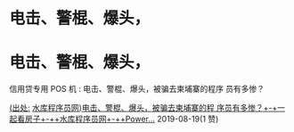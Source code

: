 # 电击、警棍、爆头，

# 电击、警棍、爆头，

信用贷专用 POS 机 : 电击、警棍、爆头，被骗去柬埔寨的程序 员有多惨？

[(](http://www.mkrmb.com/forum.php?mod=viewthread&tid=49&fromuid=1)[出处](http://www.mkrmb.com/forum.php?mod=viewthread&tid=49&fromuid=1)[:](http://www.mkrmb.com/forum.php?mod=viewthread&tid=49&fromuid=1) [水库程序员网](http://www.mkrmb.com/forum.php?mod=viewthread&tid=49&fromuid=1)[)](http://www.mkrmb.com/forum.php?mod=viewthread&tid=49&fromuid=1)[电击、警棍、爆头，被骗去柬埔寨的程 序员有多惨？](http://www.mkrmb.com/forum.php?mod=viewthread&tid=49&fromuid=1)[+-+](http://www.mkrmb.com/forum.php?mod=viewthread&tid=49&fromuid=1)[一起看房子](http://www.mkrmb.com/forum.php?mod=viewthread&tid=49&fromuid=1)[+-++](http://www.mkrmb.com/forum.php?mod=viewthread&tid=49&fromuid=1)[水库程序员网](http://www.mkrmb.com/forum.php?mod=viewthread&tid=49&fromuid=1)[+-++Power...](http://www.mkrmb.com/forum.php?mod=viewthread&tid=49&fromuid=1) 2019-08-19(1 赞)